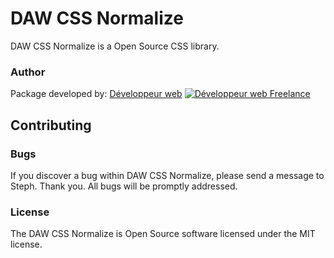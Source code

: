 # DAW CSS Normalize

DAW CSS Normalize is a Open Source CSS library.




### Author

Package developed by:
[Développeur web](https://www.devandweb.fr)
[![Développeur web Freelance](https://www.devandweb.fr/medias/website/developpeur-web.png)](https://www.devandweb.fr)






## Contributing

### Bugs

If you discover a bug within DAW CSS Normalize, please send a message to Steph. Thank you.
All bugs will be promptly addressed.




### License

The DAW CSS Normalize is Open Source software licensed under the MIT license.

